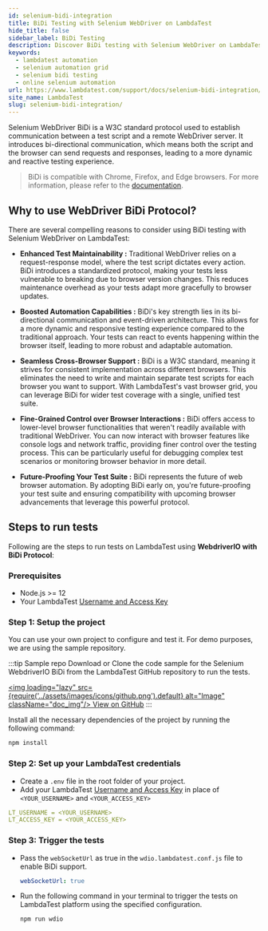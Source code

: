 ```yaml
---
id: selenium-bidi-integration
title: BiDi Testing with Selenium WebDriver on LambdaTest
hide_title: false
sidebar_label: BiDi Testing
description: Discover BiDi testing with Selenium WebDriver on LambdaTest. Enjoy enhanced automation, seamless cross-browser support, fine-grained control, and future-proof your test suite
keywords:
  - lambdatest automation
  - selenium automation grid
  - selenium bidi testing
  - online selenium automation
url: https://www.lambdatest.com/support/docs/selenium-bidi-integration/
site_name: LambdaTest
slug: selenium-bidi-integration/
---
```


<script type="application/ld+json"
      dangerouslySetInnerHTML={{ __html: JSON.stringify({
       "@context": "https://schema.org",
        "@type": "BreadcrumbList",
        "itemListElement": [{
          "@type": "ListItem",
          "position": 1,
          "name": "LambdaTest",
          "item": "https://www.lambdatest.com"
        },{
          "@type": "ListItem",
          "position": 2,
          "name": "Knowledge Base",
          "item": "https://www.lambdatest.com/support/docs/"
        },{
          "@type": "ListItem",
          "position": 3,
          "name": "Selenium BiDi Testing",
          "item": "https://www.lambdatest.com/support/docs/selenium-bidi-integration/"
        }]
      })
    }}
></script>
Selenium WebDriver BiDi is a W3C standard protocol used to establish communication between a test script and a remote WebDriver server. It introduces bi-directional communication, which means both the script and the browser can send requests and responses, leading to a more dynamic and reactive testing experience.

> BiDi is compatible with Chrome, Firefox, and Edge browsers. For more information, please refer to the [documentation](https://wpt.fyi/results/webdriver/tests/bidi?label=stable&label=master&aligned).

## Why to use WebDriver BiDi Protocol?

There are several compelling reasons to consider using BiDi testing with Selenium WebDriver on LambdaTest:

- **Enhanced Test Maintainability :** Traditional WebDriver relies on a request-response model, where the test script dictates every action. BiDi introduces a standardized protocol, making your tests less vulnerable to breaking due to browser version changes. This reduces maintenance overhead as your tests adapt more gracefully to browser updates.

- **Boosted Automation Capabilities :** BiDi's key strength lies in its bi-directional communication and event-driven architecture. This allows for a more dynamic and responsive testing experience compared to the traditional approach. Your tests can react to events happening within the browser itself, leading to more robust and adaptable automation.

- **Seamless Cross-Browser Support :** BiDi is a W3C standard, meaning it strives for consistent implementation across different browsers. This eliminates the need to write and maintain separate test scripts for each browser you want to support. With LambdaTest's vast browser grid, you can leverage BiDi for wider test coverage with a single, unified test suite.

- **Fine-Grained Control over Browser Interactions :** BiDi offers access to lower-level browser functionalities that weren't readily available with traditional WebDriver. You can now interact with browser features like console logs and network traffic, providing finer control over the testing process. This can be particularly useful for debugging complex test scenarios or monitoring browser behavior in more detail.

- **Future-Proofing Your Test Suite :** BiDi represents the future of web browser automation. By adopting BiDi early on, you're future-proofing your test suite and ensuring compatibility with upcoming browser advancements that leverage this powerful protocol.

## Steps to run tests 

Following are the steps to run tests on LambdaTest using **WebdriverIO with BiDi Protocol**:

### Prerequisites
- Node.js >= 12
- Your LambdaTest [Username and Access Key](/support/docs/using-environment-variables-for-authentication-credentials/)

### Step 1: Setup the project

You can use your own project to configure and test it. For demo purposes, we are using the sample repository.

:::tip Sample repo
Download or Clone the code sample for the Selenium WebdriverIO BiDi from the LambdaTest GitHub repository to run the tests.

<a href="https://github.com/4DvAnCeBoY/wdio-bidi-tests" className="github__anchor"><img loading="lazy" src={require('../assets/images/icons/github.png').default} alt="Image" className="doc_img"/> View on GitHub</a>
:::

Install all the necessary dependencies of the project by running the following command:

```bash
npm install
```

### Step 2: Set up your LambdaTest credentials

- Create a `.env` file in the root folder of your project.
- Add your LambdaTest [Username and Access Key](/support/docs/using-environment-variables-for-authentication-credentials/) in place of `<YOUR_USERNAME>` and `<YOUR_ACCESS_KEY>`

```yaml
LT_USERNAME = <YOUR_USERNAME>
LT_ACCESS_KEY = <YOUR_ACCESS_KEY>
```

### Step 3: Trigger the tests

- Pass the `webSocketUrl` as true in the `wdio.lambdatest.conf.js` file to enable BiDi support.

  ```yaml
  webSocketUrl: true
  ```

- Run the following command in your terminal to trigger the tests on LambdaTest platform using the specified configuration.

  ```bash
  npm run wdio
  ```